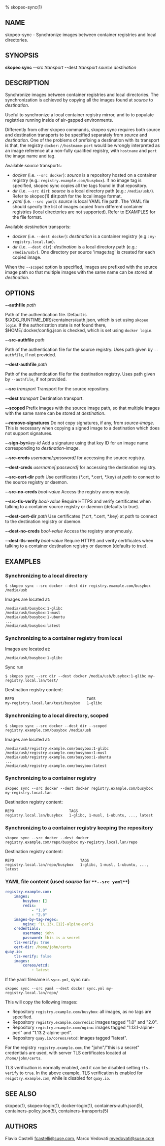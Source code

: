 % skopeo-sync(1)

## NAME
skopeo\-sync - Synchronize images between container registries and local directories.


## SYNOPSIS
**skopeo sync** --src _transport_ --dest _transport_ _source_ _destination_

## DESCRIPTION
Synchronize images between container registries and local directories.
The synchronization is achieved by copying all the images found at _source_ to _destination_.

Useful to synchronize a local container registry mirror, and to to populate registries running inside of air-gapped environments.

Differently from other skopeo commands, skopeo sync requires both source and destination transports to be specified separately from _source_ and _destination_.
One of the problems of prefixing a destination with its transport is that, the registry `docker://hostname:port` would be wrongly interpreted as an image reference at a non-fully qualified registry, with `hostname` and `port` the image name and tag.

Available _source_ transports:
 - _docker_ (i.e. `--src docker`): _source_ is a repository hosted on a container registry (e.g.: `registry.example.com/busybox`).
 If no image tag is specified, skopeo sync copies all the tags found in that repository.
 - _dir_ (i.e. `--src dir`): _source_ is a local directory path (e.g.: `/media/usb/`). Refer to skopeo(1) **dir:**_path_ for the local image format.
 - _yaml_ (i.e. `--src yaml`): _source_ is local YAML file path.
 The YAML file should specify the list of images copied from different container registries (local directories are not supported). Refer to EXAMPLES for the file format.

Available _destination_ transports:
 - _docker_ (i.e. `--dest docker`): _destination_ is a container registry (e.g.: `my-registry.local.lan`).
 - _dir_ (i.e. `--dest dir`): _destination_ is a local directory path (e.g.: `/media/usb/`).
 One directory per source 'image:tag' is created for each copied image.

When the `--scoped` option is specified, images are prefixed with the source image path so that multiple images with the same
name can be stored at _destination_.

## OPTIONS
**--authfile** _path_

Path of the authentication file. Default is ${XDG\_RUNTIME\_DIR}/containers/auth.json, which is set using `skopeo login`.
If the authorization state is not found there, $HOME/.docker/config.json is checked, which is set using `docker login`.

**--src-authfile** _path_

Path of the authentication file for the source registry. Uses path given by `--authfile`, if not provided.

**--dest-authfile** _path_

Path of the authentication file for the destination registry. Uses path given by `--authfile`, if not provided.

**--src** _transport_ Transport for the source repository.

**--dest** _transport_ Destination transport.

**--scoped** Prefix images with the source image path, so that multiple images with the same name can be stored at _destination_.

**--remove-signatures** Do not copy signatures, if any, from _source-image_. This is necessary when copying a signed image to a destination which does not support signatures.

**--sign-by=**_key-id_ Add a signature using that key ID for an image name corresponding to _destination-image_.

**--src-creds** _username[:password]_ for accessing the source registry.

**--dest-creds** _username[:password]_ for accessing the destination registry.

**--src-cert-dir** _path_ Use certificates (*.crt, *.cert, *.key) at _path_ to connect to the source registry or daemon.

**--src-no-creds** _bool-value_ Access the registry anonymously.

**--src-tls-verify** _bool-value_ Require HTTPS and verify certificates when talking to a container source registry or daemon (defaults to true).

**--dest-cert-dir** _path_ Use certificates (*.crt, *.cert, *.key) at _path_ to connect to the destination registry or daemon.

**--dest-no-creds** _bool-value_  Access the registry anonymously.

**--dest-tls-verify** _bool-value_ Require HTTPS and verify certificates when talking to a container destination registry or daemon (defaults to true).

## EXAMPLES

### Synchronizing to a local directory
```
$ skopeo sync --src docker --dest dir registry.example.com/busybox /media/usb
```
Images are located at:
```
/media/usb/busybox:1-glibc
/media/usb/busybox:1-musl
/media/usb/busybox:1-ubuntu
...
/media/usb/busybox:latest
```

### Synchronizing to a container registry from local
Images are located at:
```
/media/usb/busybox:1-glibc
```
Sync run
```
$ skopeo sync --src dir --dest docker /media/usb/busybox:1-glibc my-registry.local.lan/test/
```
Destination registry content:
```
REPO                                 TAGS
my-registry.local.lan/test/busybox   1-glibc
```

### Synchronizing to a local directory, scoped
```
$ skopeo sync --src docker --dest dir --scoped registry.example.com/busybox /media/usb
```
Images are located at:
```
/media/usb/registry.example.com/busybox:1-glibc
/media/usb/registry.example.com/busybox:1-musl
/media/usb/registry.example.com/busybox:1-ubuntu
...
/media/usb/registry.example.com/busybox:latest
```

### Synchronizing to a container registry
```
skopeo sync --src docker --dest docker registry.example.com/busybox my-registry.local.lan
```
Destination registry content:
```
REPO                         TAGS
registry.local.lan/busybox   1-glibc, 1-musl, 1-ubuntu, ..., latest
```

### Synchronizing to a container registry keeping the repository
```
skopeo sync --src docker --dest docker registry.example.com/repo/busybox my-registry.local.lan/repo
```
Destination registry content:
```
REPO                              TAGS
registry.local.lan/repo/busybox   1-glibc, 1-musl, 1-ubuntu, ..., latest
```

### YAML file content (used _source_ for `**--src yaml**`)

```yaml
registry.example.com:
    images:
        busybox: []
        redis:
            - "1.0"
            - "2.0"
    images-by-tag-regex:
        nginx: ^1\.13\.[12]-alpine-perl$
    credentials:
        username: john
        password: this is a secret
    tls-verify: true
    cert-dir: /home/john/certs
quay.io:
    tls-verify: false
    images:
        coreos/etcd:
            - latest
```
If the yaml filename is `sync.yml`, sync run:
```
skopeo sync --src yaml --dest docker sync.yml my-registry.local.lan/repo/
```
This will copy the following images:
- Repository `registry.example.com/busybox`: all images, as no tags are specified.
- Repository `registry.example.com/redis`: images tagged "1.0" and "2.0".
- Repository `registry.example.com/nginx`: images tagged "1.13.1-alpine-perl" and "1.13.2-alpine-perl".
- Repository `quay.io/coreos/etcd`: images tagged "latest".

For the registry `registry.example.com`, the "john"/"this is a secret" credentials are used, with server TLS certificates located at `/home/john/certs`.

TLS verification is normally enabled, and it can be disabled setting `tls-verify` to `true`.
In the above example, TLS verification is enabled for `reigstry.example.com`, while is
disabled for `quay.io`.

## SEE ALSO
skopeo(1), skopeo-login(1), docker-login(1), containers-auth.json(5), containers-policy.json(5), containers-transports(5)

## AUTHORS

Flavio Castelli <fcastelli@suse.com>, Marco Vedovati <mvedovati@suse.com>
